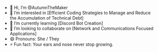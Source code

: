 - 👋 Hi, I’m @AutumnTheMaker
- 👀 I’m interested in [Efficient Coding Strategies to Manage and Reduce the Accumulation of Technical Debt]
- 🌱 I’m currently learning [Discord Bot Creation]
- 💞️ I’m looking to collaborate on [Network and Communications Focused Applications]
- 😄 Pronouns: She / They
- ⚡ Fun fact: Your ears and nose never stop growing.

<!---
AutumnTheMaker/AutumnTheMaker is a ✨ special ✨ repository because its `README.md` (this file) appears on your GitHub profile.
You can click the Preview link to take a look at your changes.
--->
